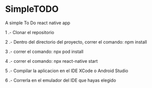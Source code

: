 # SimpleTODO
A simple To Do react native app


1 .- Clonar el repositorio

2 .- Dentro del directorio del proyecto, correr el comando:
      npm install
      
3 .- correr el comando: 
      npx pod install

4 .- correr el comando:
      npx react-native start
 
5 .- Compilar la aplicacion en el IDE XCode o Android Studio


6 .- Correrla en el emulador del IDE que hayas elegido
